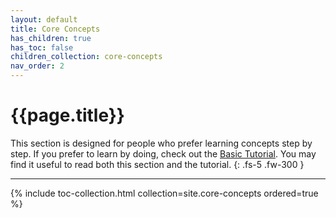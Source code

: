 ```yaml
---
layout: default
title: Core Concepts
has_children: true
has_toc: false
children_collection: core-concepts
nav_order: 2
---
```


# {{page.title}}

This section is designed for people who prefer learning concepts step by step. If you prefer to learn by doing, check out the [Basic Tutorial]({{site.baseurl}}/docs/basic-tutorial). You may find it useful to read both this section and the tutorial.
{: .fs-5 .fw-300 }

---


<!-- TOC -->
{% include toc-collection.html collection=site.core-concepts ordered=true %}

